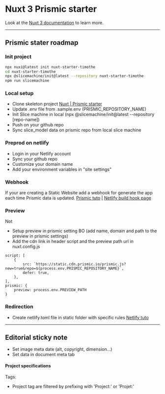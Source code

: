 # Nuxt 3 Prismic starter

Look at the [Nuxt 3 documentation](https://nuxt.com/docs/getting-started/introduction) to learn more.

--- 

## Prismic stater roadmap

### Init project

```bash
npx nuxi@latest init nuxt-starter-timothe
cd nuxt-starter-timothe
npx @slicemachine/init@latest --repository nuxt-starter-timothe
npm run slicemachine
```

### Local setup
* Clone skeleton project [Nuxt | Prismic starter](https://github.com/timothejoubert/nuxt-prismic-skeleton)
* Update .env file from .sample.env (PRISMIC_REPOSITORY_NAME)
* Init Slice machine in local (npx @slicemachine/init@latest --repository [repo-name])
* Push on your github repo
* Sync slice_model data on prismic repo from local slice machine

### Preprod on netlify
* Login in your Netlify account
* Sync your github repo
* Customize your domain name
* Add your environment variables in "site settings"

### Webhook
If your are creating a Static Website add a webhook for generate the app each time Prismic data is updated. [Prismic tuto](https://prismic.io/docs/webhooks) | [Netlify build hook page](https://app.netlify.com/sites/hugo-tomasi/settings/deploys#build-hooks)

### Preview
Not
* Setup preview in prismic setting BO (add name, domain and path to the preview in prismic settings)
* Add the cdn link in header script and the preview path url in nuxt.config.js
```
script: [
    {
        src: `https://static.cdn.prismic.io/prismic.js?new=true&repo=${process.env.PRISMIC_REPOSITORY_NAME}`,
        defer: true,
    },
],
prismic: {
    preview: process.env.PREVIEW_PATH
}
```

### Redirection
* Create netlify.toml file in static folder with specific rules [Netlify tuto](https://docs.netlify.com/routing/redirects/)

---

## Editorial sticky note

* Set image meta date (alt, copyright, dimension...)
* Set data in document meta tab

#### Project specifications
Tags:
- Project tag are filtered by prefixing with 'Project:' or 'Projet:'
